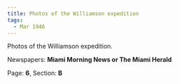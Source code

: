 ```yaml
---  
title: Photos of the Williamson expedition  
tags:  
  - Mar 1946  
---  
```

  
Photos of the Williamson expedition.  
  
Newspapers: **Miami Morning News or The Miami Herald**  
  
Page: **6**, Section: **B** 

